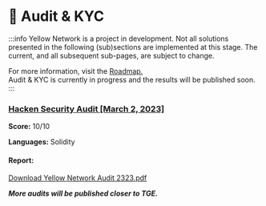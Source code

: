 # 🔐 Audit & KYC

:::info
Yellow Network is a project in development. Not all solutions presented in the following (sub)sections are implemented at this stage. The current, and all subsequent sub-pages, are subject to change.

For more information, visit the [Roadmap.](../about/roadmap.md)  
Audit & KYC is currently in progress and the results will be published soon.
:::

### [Hacken Security Audit \[March 2, 2023\]](https://hacken.io/audits/yellownetwork/)

**Score:** 10/10

**Languages:** Solidity

#### Report:

[Download Yellow Network Audit 2323.pdf](../assets/Yellow%20Network%20Audit%202323.pdf)

_**More audits will be published closer to TGE.**_
